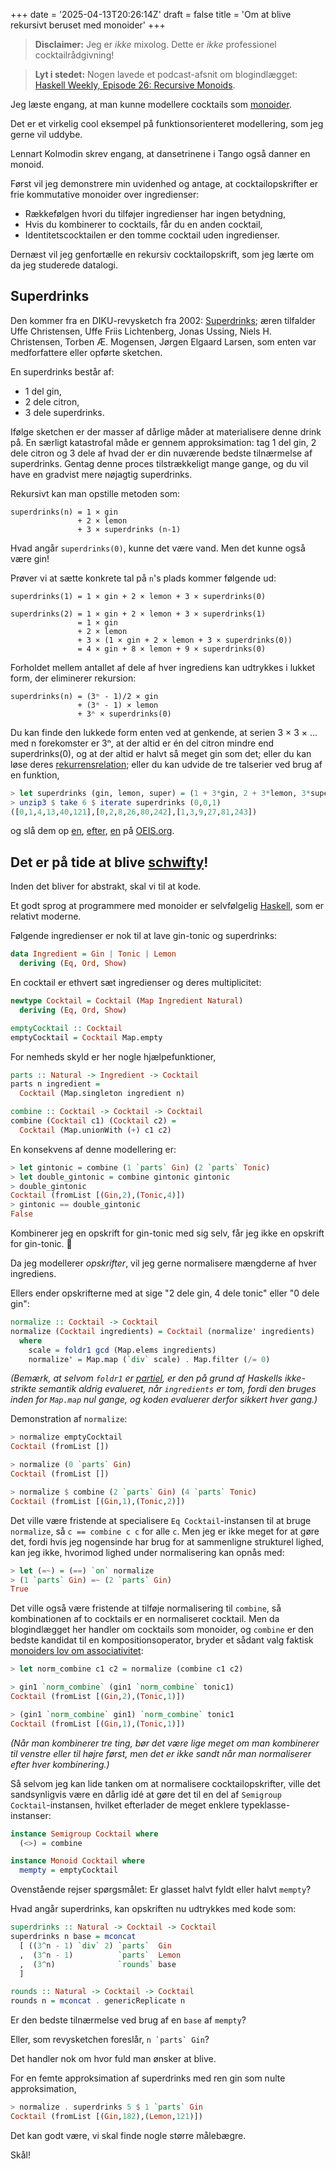 +++
date = '2025-04-13T20:26:14Z'
draft = false
title = 'Om at blive rekursivt beruset med monoider'
+++

> **Disclaimer:** Jeg er *ikke* mixolog. Dette er *ikke* professionel cocktailrådgivning!

> **Lyt i stedet:** Nogen lavede et podcast-afsnit om blogindlægget: [Haskell Weekly, Episode 26: Recursive Monoids][rec-monoid-podcast].

[rec-monoid-podcast]: https://haskellweekly.news/episode/26.html

Jeg læste engang, at man kunne modellere cocktails som [monoider][monoid-wiki].

[monoid-wiki]: https://en.wikipedia.org/wiki/Monoid

Det er et virkelig cool eksempel på funktionsorienteret modellering, som jeg gerne vil uddybe.

Lennart Kolmodin skrev engang, at dansetrinene i Tango også danner en monoid.

Først vil jeg demonstrere min uvidenhed og antage, at cocktailopskrifter er frie kommutative monoider over ingredienser:

[fcm]: https://ncatlab.org/nlab/show/free+commutative+monoid

- Rækkefølgen hvori du tilføjer ingredienser har ingen betydning,
- Hvis du kombinerer to cocktails, får du en anden cocktail,
- Identitetscocktailen er den tomme cocktail uden ingredienser.

Dernæst vil jeg genfortælle en rekursiv cocktailopskrift, som jeg lærte om da jeg studerede datalogi.

## Superdrinks

Den kommer fra en DIKU-revysketch fra 2002: [Superdrinks][dikurevy-github]; æren tilfalder Uffe Christensen, Uffe Friis Lichtenberg, Jonas Ussing, Niels H. Christensen, Torben Æ. Mogensen, Jørgen Elgaard Larsen, som enten var medforfattere eller opførte sketchen.

[dikurevy-github]: https://github.com/dikurevy/Public-Archive/blob/bb88d10bb88b69687f4448b83eeebcf526a81892/2002/sketches/RekursivDrink.tex

En superdrinks består af:

- 1 del gin,
- 2 dele citron,
- 3 dele superdrinks.

Ifølge sketchen er der masser af dårlige måder at materialisere denne drink på. En særligt katastrofal måde er gennem approksimation: tag 1 del gin, 2 dele citron og 3 dele af hvad der er din nuværende bedste tilnærmelse af superdrinks. Gentag denne proces tilstrækkeligt mange gange, og du vil have en gradvist mere nøjagtig superdrinks.

Rekursivt kan man opstille metoden som:

```
superdrinks(n) = 1 × gin
               + 2 × lemon
               + 3 × superdrinks (n-1)
```

Hvad angår `superdrinks(0)`, kunne det være vand. Men det kunne også være gin!

Prøver vi at sætte konkrete tal på `n`'s plads kommer følgende ud:

```
superdrinks(1) = 1 × gin + 2 × lemon + 3 × superdrinks(0)

superdrinks(2) = 1 × gin + 2 × lemon + 3 × superdrinks(1)
               = 1 × gin
               + 2 × lemon
               + 3 × (1 × gin + 2 × lemon + 3 × superdrinks(0))
               = 4 × gin + 8 × lemon + 9 × superdrinks(0)
```

Forholdet mellem antallet af dele af hver ingrediens kan udtrykkes i lukket form, der eliminerer rekursion:

```
superdrinks(n) = (3ⁿ - 1)/2 × gin
               + (3ⁿ - 1) × lemon
               + 3ⁿ × superdrinks(0)
```

Du kan finde den lukkede form enten ved at genkende, at serien 3 × 3 × ... med n forekomster er 3ⁿ, at der altid er én del citron mindre end superdrinks(0), og at der altid er halvt så meget gin som det; eller du kan løse deres [rekurrensrelation][rr]; eller du kan udvide de tre talserier ved brug af en funktion,

[rr]: https://en.wikipedia.org/wiki/Recurrence_relation

```haskell
> let superdrinks (gin, lemon, super) = (1 + 3*gin, 2 + 3*lemon, 3*super)
> unzip3 $ take 6 $ iterate superdrinks (0,0,1)
([0,1,4,13,40,121],[0,2,8,26,80,242],[1,3,9,27,81,243])
```

og slå dem op [en](https://oeis.org/search?q=1%2C4%2C13%2C40%2C121), [efter](https://oeis.org/search?q=2%2C8%2C26%2C80%2C242), [en](https://oeis.org/search?q=3%2C9%2C27%2C81%2C243) på [OEIS.org](https://oeis.org/).

## Det er på tide at blive [schwifty][schwifty]!

[schwifty]: https://www.youtube.com/watch?v=I1188GO4p1E

Inden det bliver for abstrakt, skal vi til at kode.

Et godt sprog at programmere med monoider er selvfølgelig [Haskell](https://www.haskell.org/), som er relativt moderne.

Følgende ingredienser er nok til at lave gin-tonic og superdrinks:

```haskell
data Ingredient = Gin | Tonic | Lemon
  deriving (Eq, Ord, Show)
```

En cocktail er ethvert sæt ingredienser og deres multiplicitet:

```haskell
newtype Cocktail = Cocktail (Map Ingredient Natural)
  deriving (Eq, Ord, Show)

emptyCocktail :: Cocktail
emptyCocktail = Cocktail Map.empty
```

For nemheds skyld er her nogle hjælpefunktioner,

```haskell
parts :: Natural -> Ingredient -> Cocktail
parts n ingredient =
  Cocktail (Map.singleton ingredient n)

combine :: Cocktail -> Cocktail -> Cocktail
combine (Cocktail c1) (Cocktail c2) =
  Cocktail (Map.unionWith (+) c1 c2)
```

En konsekvens af denne modellering er:

```haskell
> let gintonic = combine (1 `parts` Gin) (2 `parts` Tonic)
> let double_gintonic = combine gintonic gintonic
> double_gintonic
Cocktail (fromList [(Gin,2),(Tonic,4)])
> gintonic == double_gintonic
False
```

Kombinerer jeg en opskrift for gin-tonic med sig selv, får jeg ikke en opskrift for gin-tonic. 🤔

Da jeg modellerer *opskrifter*, vil jeg gerne normalisere mængderne af hver ingrediens.

Ellers ender opskrifterne med at sige "2 dele gin, 4 dele tonic" eller "0 dele gin":

```haskell
normalize :: Cocktail -> Cocktail
normalize (Cocktail ingredients) = Cocktail (normalize' ingredients)
  where
    scale = foldr1 gcd (Map.elems ingredients)
    normalize' = Map.map (`div` scale) . Map.filter (/= 0)
```

*(Bemærk, at selvom `foldr1` er [partiel][hw-partial], er den på grund af Haskells ikke-strikte semantik aldrig evalueret, når `ingredients` er tom, fordi den bruges inden for `Map.map` nul gange, og koden evaluerer derfor sikkert hver gang.)*

[hw-partial]: https://wiki.haskell.org/Avoiding_partial_functions

Demonstration af `normalize`:

```haskell
> normalize emptyCocktail 
Cocktail (fromList [])

> normalize (0 `parts` Gin)
Cocktail (fromList [])

> normalize $ combine (2 `parts` Gin) (4 `parts` Tonic)
Cocktail (fromList [(Gin,1),(Tonic,2)])
```

Det ville være fristende at specialisere `Eq Cocktail`-instansen til at bruge `normalize`, så `c == combine c c` for alle `c`. Men jeg er ikke meget for at gøre det, fordi hvis jeg nogensinde har brug for at sammenligne strukturel lighed, kan jeg ikke, hvorimod lighed under normalisering kan opnås med:

```haskell
> let (=~) = (==) `on` normalize
> (1 `parts` Gin) =~ (2 `parts` Gin)
True
```

Det ville også være fristende at tilføje normalisering til `combine`, så kombinationen af to cocktails er en normaliseret cocktail. Men da blogindlægget her handler om cocktails som monoider, og `combine` er den bedste kandidat til en kompositionsoperator, bryder et sådant valg faktisk [monoiders lov om associativitet][monoid-wiki]:

[monoid-wiki]: https://en.wikipedia.org/wiki/Monoid#Definition

```haskell
> let norm_combine c1 c2 = normalize (combine c1 c2)

> gin1 `norm_combine` (gin1 `norm_combine` tonic1)
Cocktail (fromList [(Gin,2),(Tonic,1)])

> (gin1 `norm_combine` gin1) `norm_combine` tonic1
Cocktail (fromList [(Gin,1),(Tonic,1)])
```

*(Når man kombinerer tre ting, bør det være lige meget om man kombinerer til venstre eller til højre først, men det er ikke sandt når man normaliserer efter hver kombinering.)*

Så selvom jeg kan lide tanken om at normalisere cocktailopskrifter, ville det sandsynligvis være en dårlig idé at gøre det til en del af `Semigroup Cocktail`-instansen, hvilket efterlader de meget enklere typeklasse-instanser:

```haskell
instance Semigroup Cocktail where
  (<>) = combine

instance Monoid Cocktail where
  mempty = emptyCocktail
```

Ovenstående rejser spørgsmålet: Er glasset halvt fyldt eller halvt `mempty`?

Hvad angår superdrinks, kan opskriften nu udtrykkes med kode som:

```haskell
superdrinks :: Natural -> Cocktail -> Cocktail
superdrinks n base = mconcat
  [ ((3^n - 1) `div` 2) `parts`  Gin
  ,  (3^n - 1)          `parts`  Lemon
  ,  (3^n)              `rounds` base
  ]

rounds :: Natural -> Cocktail -> Cocktail
rounds n = mconcat . genericReplicate n
```

Er den bedste tilnærmelse ved brug af en `base` af `mempty`?

Eller, som revysketchen foreslår, ``n `parts` Gin``?

Det handler nok om hvor fuld man ønsker at blive.

For en femte approksimation af superdrinks med ren gin som nulte approksimation,

```haskell
> normalize . superdrinks 5 $ 1 `parts` Gin
Cocktail (fromList [(Gin,182),(Lemon,121)])
```

Det kan godt være, vi skal finde nogle større målebægre.

Skål!
